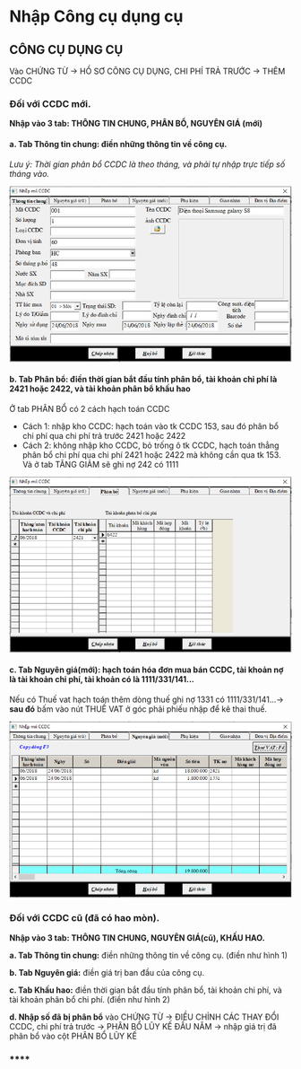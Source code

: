 # Nhập Công cụ dụng cụ



## CÔNG CỤ DỤNG CỤ

Vào CHỨNG TỪ -&gt; HỒ SƠ CÔNG CỤ DỤNG, CHI PHÍ TRẢ TRƯỚC -&gt; THÊM CCDC

### **Đối với CCDC mới.** 

**Nhập vào 3 tab: THÔNG TIN CHUNG, PHÂN BỔ, NGUYÊN GIÁ \(mới\)**

#### **a. Tab Thông tin chung:** điền những thông tin về công cụ.

_Lưu ý: Thời gian phân bổ CCDC là theo tháng, và phải tự nhập trực tiếp số tháng vào._

![](../.gitbook/assets/image%20%281%29.png)

#### **b. Tab Phân bổ:** điền thời gian bắt đầu tính phân bổ, tài khoản chi phí là 2421 hoặc 2422, và tài khoản phân bổ khấu hao

Ở tab PHÂN BỔ có 2 cách hạch toán CCDC

* Cách 1: nhập kho CCDC: hạch toán vào tk CCDC 153, sau đó phân bổ chi phí qua chi phí trả trước 2421 hoặc 2422
* Cách 2: không nhập kho CCDC, bỏ trống ô tk CCDC, hạch toán thẳng phân bổ chi phí qua chi phí 2421 hoặc 2422 mà không cần qua tk 153. Và ở tab TĂNG GIẢM sẽ ghi nợ 242 có 1111

![](../.gitbook/assets/image%20%285%29.png)

#### **c. Tab Nguyên giá\(mới\):** hạch toán hóa đơn mua bán CCDC, tài khoản nợ là tài khoản chi phí, tài khoản có là 1111/331/141...

Nếu có Thuế vat hạch toán thêm dòng thuế ghi nợ 1331 có 1111/331/141...-&gt; **sau đó** bấm vào nút THUẾ VAT ở góc phải phiếu nhập để kê thai thuế.

![Hinh 3. Nguy&#xEA;n gi&#xE1;\(m&#x1EDB;i\)](../.gitbook/assets/1.png)

### **Đối với CCDC cũ \(đã có hao mòn\).** 

**Nhập vào 3 tab: THÔNG TIN CHUNG, NGUYÊN GIÁ\(cũ\), KHẤU HAO.**

**a. Tab Thông tin chung:** điền những thông tin về công cụ. \(điền như hình 1\)

**b. Tab Nguyên giá:** điền giá trị ban đầu của công cụ.

**c. Tab Khấu hao:** điền thời gian bắt đầu tính phân bổ, tài khoản chi phí, và tài khoản phân bổ chi phí. \(điền như hình 2\)

**d. Nhập số đã bị phân bổ** vào CHỨNG TỪ -&gt; ĐIỀU CHỈNH CÁC THAY ĐỔI CCDC, chi phí trả trước -&gt; PHÂN BỔ LŨY KẾ ĐẦU NĂM -&gt; nhập giá trị đã phân bổ vào cột PHÂN BỔ LŨY KẾ

### \*\*\*\*

